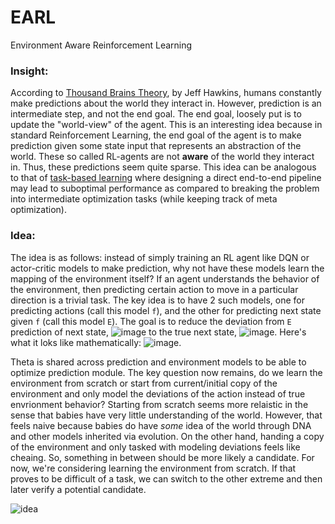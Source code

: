 # EARL
Environment Aware Reinforcement Learning


### Insight:

According to [Thousand Brains Theory](https://www.amazon.com/Thousand-Brains-New-Theory-Intelligence/dp/1541675819), by Jeff Hawkins, humans constantly make predictions about the world they interact in. However, prediction is an intermediate step, and not the end goal. The end goal, loosely put is to update the "world-view" of the agent. This is an interesting idea because in standard Reinforcement Learning, the end goal of the agent is to make prediction given some state input that represents an abstraction of the world. These so called RL-agents are not **aware** of the world they interact in. Thus, these predictions seem quite sparse. This idea can be analogous to that of [task-based learning](https://arxiv.org/abs/1703.04529) where designing a direct end-to-end pipeline may lead to suboptimal performance as compared to breaking the problem into intermediate optimization tasks (while keeping track of meta optimization). 



### Idea:

The idea is as follows: instead of simply training an RL agent like DQN or actor-critic models to make prediction, why not have these models learn the mapping of the environment itself? If an agent understands the behavior of the environment, then predicting certain action to move in a particular direction is a trivial task. The key idea is to have 2 such models, one for predicting actions (call this model `f`), and the other for predicting next state given `f` (call this model `E`). The goal is to reduce the deviation from `E` prediction of next state, ![image](https://user-images.githubusercontent.com/43754306/129492398-269389e9-fcfd-49d6-866a-bbae357fb0c9.png) to the true next state, ![image](https://user-images.githubusercontent.com/43754306/129492404-f2436693-b146-4dde-9efd-478f685532b5.png). Here's what it loks like mathematically: ![image](https://user-images.githubusercontent.com/43754306/129492547-bb21173d-6e64-4564-a18e-0f80691768be.png).

Theta is shared across prediction and environment models to be able to optimize prediction module. The key question now remains, do we learn the environment from scratch or start from current/initial copy of the environment and only model the deviations of the action instead of true envrionment behavior? Starting from scratch seems more relaistic in the sense that babies have very little understanding of the world. However, that feels naive because babies do have _some_ idea of the world through DNA and other models inherited via evolution. On the other hand, handing a copy of the environment and only tasked with modeling deviations feels like cheaing. So, something in between should be more likely a candidate. For now, we're considering learning the environment from scratch. If that proves to be difficult of a task, we can switch to the other extreme and then later verify a potential candidate.


![idea](https://user-images.githubusercontent.com/43754306/129492910-42a773d1-662e-47e8-ab2c-aa702a79a5d9.jpeg)


